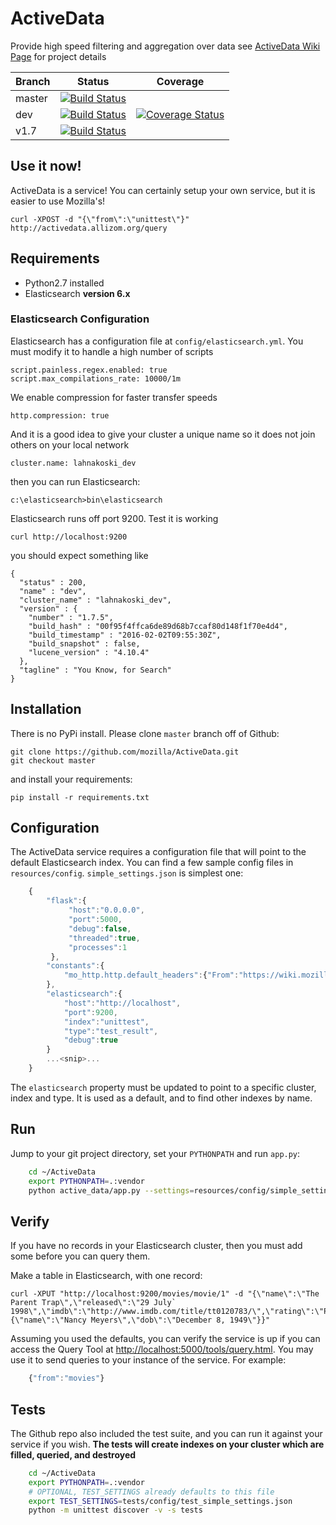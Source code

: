# ActiveData 

Provide high speed filtering and aggregation over data see [ActiveData Wiki Page](https://wiki.mozilla.org/Auto-tools/Projects/ActiveData) for project details


|Branch      |Status   | Coverage |
|------------|---------|----------|
|master      | [![Build Status](https://travis-ci.org/mozilla/ActiveData.svg?branch=master)](https://travis-ci.org/mozilla/ActiveData) | |
|dev         | [![Build Status](https://travis-ci.org/mozilla/ActiveData.svg?branch=dev)](https://travis-ci.org/mozilla/ActiveData)    | [![Coverage Status](https://coveralls.io/repos/github/mozilla/ActiveData/badge.svg)](https://coveralls.io/github/mozilla/ActiveData) |
|v1.7        | [![Build Status](https://travis-ci.org/mozilla/ActiveData.svg?branch=v1.7)](https://travis-ci.org/mozilla/ActiveData)    ||




## Use it now!

ActiveData is a service! You can certainly setup your own service, but it is easier to use Mozilla's!

    curl -XPOST -d "{\"from\":\"unittest\"}" http://activedata.allizom.org/query

## Requirements

* Python2.7 installed
* Elasticsearch **version 6.x**


### Elasticsearch Configuration

Elasticsearch has a configuration file at `config/elasticsearch.yml`. You must modify it to handle a high number of scripts 

    script.painless.regex.enabled: true
    script.max_compilations_rate: 10000/1m

We enable compression for faster transfer speeds

    http.compression: true

And it is a good idea to give your cluster a unique name so it does not join others on your local network

    cluster.name: lahnakoski_dev

then you can run Elasticsearch:
 
    c:\elasticsearch>bin\elasticsearch

Elasticsearch runs off port 9200. Test it is working 

    curl http://localhost:9200

you should expect something like 

    {
      "status" : 200,
      "name" : "dev",
      "cluster_name" : "lahnakoski_dev",
      "version" : {
        "number" : "1.7.5",
        "build_hash" : "00f95f4ffca6de89d68b7ccaf80d148f1f70e4d4",
        "build_timestamp" : "2016-02-02T09:55:30Z",
        "build_snapshot" : false,
        "lucene_version" : "4.10.4"
      },
      "tagline" : "You Know, for Search"
    }



## Installation

There is no PyPi install. Please clone `master` branch off of Github:

    git clone https://github.com/mozilla/ActiveData.git
    git checkout master

and install your requirements:

    pip install -r requirements.txt


## Configuration

The ActiveData service requires a configuration file that will point to the
default Elasticsearch index. You can find a few sample config files in
`resources/config`. `simple_settings.json` is simplest one:

```javascript
    {
        "flask":{
             "host":"0.0.0.0",
             "port":5000,
             "debug":false,
             "threaded":true,
             "processes":1
         },
        "constants":{
            "mo_http.http.default_headers":{"From":"https://wiki.mozilla.org/Auto-tools/Projects/ActiveData"}
        },
        "elasticsearch":{
            "host":"http://localhost",
            "port":9200,
            "index":"unittest",
            "type":"test_result",
            "debug":true
        }
        ...<snip>...
    }
```

The `elasticsearch` property must be updated to point to a specific cluster,
index and type. It is used as a default, and to find other indexes by name.

## Run

Jump to your git project directory, set your `PYTHONPATH` and run `app.py`:

```bash
    cd ~/ActiveData
    export PYTHONPATH=.:vendor
    python active_data/app.py --settings=resources/config/simple_settings.json
```

## Verify

If you have no records in your Elasticsearch cluster, then you must add some before you can query them.

Make a table in Elasticsearch, with one record: 

    curl -XPUT "http://localhost:9200/movies/movie/1" -d "{\"name\":\"The Parent Trap\",\"released\":\"29 July` 1998\",\"imdb\":\"http://www.imdb.com/title/tt0120783/\",\"rating\":\"PG\",\"director\":{\"name\":\"Nancy Meyers\",\"dob\":\"December 8, 1949\"}}"

Assuming you used the defaults, you can verify the service is up if you can
access the Query Tool at [http://localhost:5000/tools/query.html](http://localhost:5000/tools/query.html).
You may use it to send queries to your instance of the service. For example:

```javascript
    {"from":"movies"}
```

## Tests

The Github repo also included the test suite, and you can run it against
your service if you wish. **The tests will create indexes on your
cluster which are filled, queried, and destroyed**

```bash
    cd ~/ActiveData
    export PYTHONPATH=.:vendor
    # OPTIONAL, TEST_SETTINGS already defaults to this file
    export TEST_SETTINGS=tests/config/test_simple_settings.json
    python -m unittest discover -v -s tests
```
